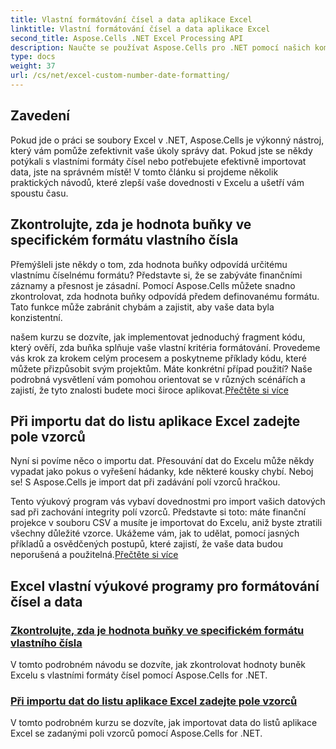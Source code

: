 ```yaml
---
title: Vlastní formátování čísel a data aplikace Excel
linktitle: Vlastní formátování čísel a data aplikace Excel
second_title: Aspose.Cells .NET Excel Processing API
description: Naučte se používat Aspose.Cells pro .NET pomocí našich komplexních výukových programů pro vlastní formátování čísel a data. Optimalizujte své znalosti Excelu.
type: docs
weight: 37
url: /cs/net/excel-custom-number-date-formatting/
---
```

## Zavedení

Pokud jde o práci se soubory Excel v .NET, Aspose.Cells je výkonný nástroj, který vám pomůže zefektivnit vaše úkoly správy dat. Pokud jste se někdy potýkali s vlastními formáty čísel nebo potřebujete efektivně importovat data, jste na správném místě! V tomto článku si projdeme několik praktických návodů, které zlepší vaše dovednosti v Excelu a ušetří vám spoustu času.

## Zkontrolujte, zda je hodnota buňky ve specifickém formátu vlastního čísla

Přemýšleli jste někdy o tom, zda hodnota buňky odpovídá určitému vlastnímu číselnému formátu? Představte si, že se zabýváte finančními záznamy a přesnost je zásadní. Pomocí Aspose.Cells můžete snadno zkontrolovat, zda hodnota buňky odpovídá předem definovanému formátu. Tato funkce může zabránit chybám a zajistit, aby vaše data byla konzistentní. 

 našem kurzu se dozvíte, jak implementovat jednoduchý fragment kódu, který ověří, zda buňka splňuje vaše vlastní kritéria formátování. Provedeme vás krok za krokem celým procesem a poskytneme příklady kódu, které můžete přizpůsobit svým projektům. Máte konkrétní případ použití? Naše podrobná vysvětlení vám pomohou orientovat se v různých scénářích a zajistí, že tyto znalosti budete moci široce aplikovat.[Přečtěte si více](./check-if-a-cell-value-is-in-a-specific-custom-number-format/)

## Při importu dat do listu aplikace Excel zadejte pole vzorců

Nyní si povíme něco o importu dat. Přesouvání dat do Excelu může někdy vypadat jako pokus o vyřešení hádanky, kde některé kousky chybí. Neboj se! S Aspose.Cells je import dat při zadávání polí vzorců hračkou.

Tento výukový program vás vybaví dovednostmi pro import vašich datových sad při zachování integrity polí vzorců. Představte si toto: máte finanční projekce v souboru CSV a musíte je importovat do Excelu, aniž byste ztratili všechny důležité vzorce. Ukážeme vám, jak to udělat, pomocí jasných příkladů a osvědčených postupů, které zajistí, že vaše data budou neporušená a použitelná.[Přečtěte si více](./specify-formula-fields-while-importing-data-to-worksheet-in-excel/)

## Excel vlastní výukové programy pro formátování čísel a data
### [Zkontrolujte, zda je hodnota buňky ve specifickém formátu vlastního čísla](./check-if-a-cell-value-is-in-a-specific-custom-number-format/)
V tomto podrobném návodu se dozvíte, jak zkontrolovat hodnoty buněk Excelu s vlastními formáty čísel pomocí Aspose.Cells for .NET.
### [Při importu dat do listu aplikace Excel zadejte pole vzorců](./specify-formula-fields-while-importing-data-to-worksheet-in-excel/)
V tomto podrobném kurzu se dozvíte, jak importovat data do listů aplikace Excel se zadanými poli vzorců pomocí Aspose.Cells for .NET.